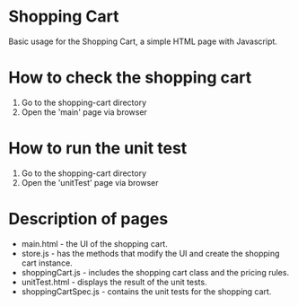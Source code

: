 # Shopping Cart
Basic usage for the Shopping Cart, a simple HTML page with Javascript.

# How to check the shopping cart
1. Go to the shopping-cart directory
2. Open the 'main' page via browser

# How to run the unit test
1. Go to the shopping-cart directory
2. Open the 'unitTest' page via browser

# Description of pages
* main.html - the UI of the shopping cart.
* store.js - has the methods that modify the UI and create the shopping cart instance.
* shoppingCart.js - includes the shopping cart class and the pricing rules.
* unitTest.html - displays the result of the unit tests.
* shoppingCartSpec.js - contains the unit tests for the shopping cart.
